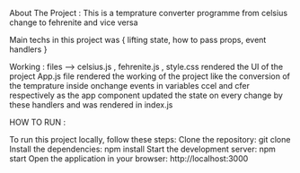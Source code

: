 About The Project :
                      This is a temprature converter programme from celsius change to fehrenite and vice versa

Main techs in this project was  { lifting state, how to pass props, event handlers }

Working :
                files --> celsius.js , fehrenite.js , style.css rendered the UI of the project 
                App.js file rendered the working of the project like the conversion of the temprature inside onchange events in variables ccel and cfer respectively
                 as the app component updated the state on every change by these handlers and was rendered in index.js

HOW TO RUN :

To run this project locally, follow these steps:
Clone the repository:
git clone
Install the dependencies:
npm install
Start the development server:
npm start
Open the application in your browser:
http://localhost:3000
